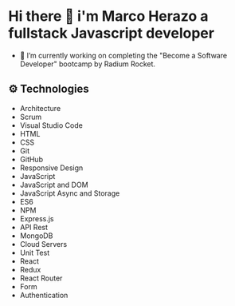 # Hi there 👋 i'm Marco Herazo a fullstack Javascript developer
- 🔭 I’m currently working on completing the "Become a Software Developer" bootcamp by Radium Rocket.
## ⚙ Technologies 
- Architecture
- Scrum
- Visual Studio Code
- HTML
- CSS
- Git
- GitHub
- Responsive Design
- JavaScript
- JavaScript and DOM
- JavaScript Async and Storage
- ES6
- NPM
- Express.js
- API Rest
- MongoDB
- Cloud Servers
- Unit Test
- React
- Redux
- React Router
- Form
- Authentication
